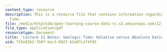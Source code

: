 ```yaml
---
content_type: resource
description: This is a resource file that contains information regarding geologic
  time.
file: /media/https%3A/open-learning-course-data-rc.s3.amazonaws.com/12-001-introduction-to-geology-fall-2013/725e81b27b8fbec38927b1e07c2f4f83_MIT12_001F13_Lec11Notes.pdf
file_type: application/pdf
resourcetype: Document
title: 'Lecture 11 Notes: Geologic Time: Relative versus Absolute Dating'
uid: 725e81b2-7b8f-bec3-8927-b1e07c2f4f83
---
```


